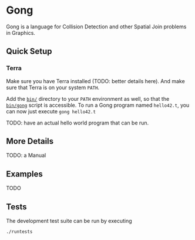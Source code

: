 
# Gong

Gong is a language for Collision Detection and other Spatial Join problems in Graphics.

## Quick Setup

### Terra
Make sure you have Terra installed (TODO: better details here).  And make sure that Terra is on your system `PATH`.

Add the [`bin/`](bin) directory to your `PATH` environment as well, so that the [`bin/gong`](bin/gong) script is accessible.  To run a Gong program named `hello42.t`, you can now just execute
```gong hello42.t```

TODO: have an actual hello world program that can be run.

## More Details

TODO: a Manual

## Examples

TODO

## Tests

The development test suite can be run by executing
```
./runtests
```